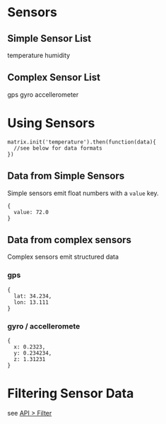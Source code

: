 # Sensors

## Simple Sensor List
temperature
humidity

## Complex Sensor List
gps
gyro
accellerometer

# Using Sensors
```
matrix.init('temperature').then(function(data){
  //see below for data formats
})
```

## Data from Simple Sensors
Simple sensors emit float numbers with a `value` key.
```
{
  value: 72.0
}
```
## Data from complex sensors
Complex sensors emit structured data

### gps
```
{
  lat: 34.234,
  lon: 13.111
}
```
### gyro / accelleromete
```
{
  x: 0.2323,
  y: 0.234234,
  z: 1.31231
}
```

# Filtering Sensor Data
see [API > Filter](filter.md)
